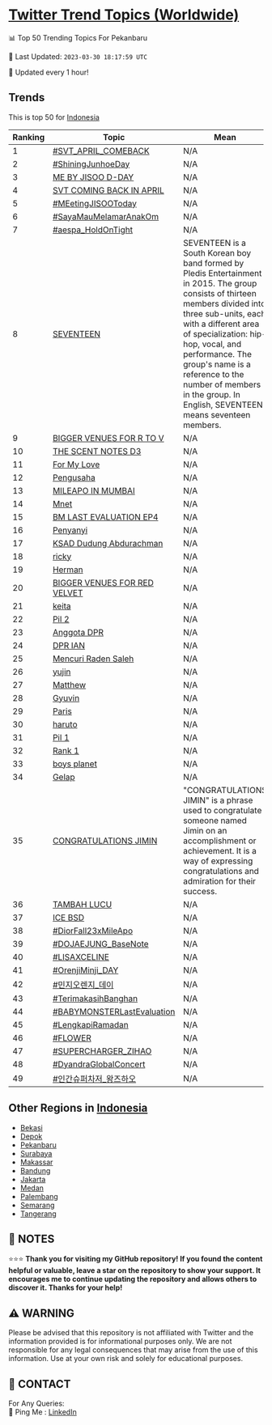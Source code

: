 [Twitter Trend Topics (Worldwide)](https://github.com/ErcinDedeoglu/Twitter-Trend-Topics)
==========


📊 Top 50 Trending Topics For Pekanbaru

📆 Last Updated: `2023-03-30 18:17:59 UTC`

🔧 Updated every 1 hour!


## Trends

This is top 50 for [Indonesia](</Indonesia>)

| Ranking | Topic | Mean |
| ------- | ------------ | ------------ |
| 1 | [#SVT_APRIL_COMEBACK](http://twitter.com/search?q=%23SVT_APRIL_COMEBACK) | N/A |
| 2 | [#ShiningJunhoeDay](http://twitter.com/search?q=%23ShiningJunhoeDay) | N/A |
| 3 | [ME BY JISOO D-DAY](http://twitter.com/search?q=ME+BY+JISOO+D-DAY) | N/A |
| 4 | [SVT COMING BACK IN APRIL](http://twitter.com/search?q=SVT+COMING+BACK+IN+APRIL) | N/A |
| 5 | [#MEetingJISOOToday](http://twitter.com/search?q=%23MEetingJISOOToday) | N/A |
| 6 | [#SayaMauMelamarAnakOm](http://twitter.com/search?q=%23SayaMauMelamarAnakOm) | N/A |
| 7 | [#aespa_HoldOnTight](http://twitter.com/search?q=%23aespa_HoldOnTight) | N/A |
| 8 | [SEVENTEEN](http://twitter.com/search?q=SEVENTEEN) | SEVENTEEN is a South Korean boy band formed by Pledis Entertainment in 2015. The group consists of thirteen members divided into three sub-units, each with a different area of specialization: hip-hop, vocal, and performance. The group's name is a reference to the number of members in the group. In English, SEVENTEEN means seventeen members. |
| 9 | [BIGGER VENUES FOR R TO V](http://twitter.com/search?q=BIGGER+VENUES+FOR+R+TO+V) | N/A |
| 10 | [THE SCENT NOTES D3](http://twitter.com/search?q=THE+SCENT+NOTES+D3) | N/A |
| 11 | [For My Love](http://twitter.com/search?q=For+My+Love) | N/A |
| 12 | [Pengusaha](http://twitter.com/search?q=Pengusaha) | N/A |
| 13 | [MILEAPO IN MUMBAI](http://twitter.com/search?q=MILEAPO+IN+MUMBAI) | N/A |
| 14 | [Mnet](http://twitter.com/search?q=Mnet) | N/A |
| 15 | [BM LAST EVALUATION EP4](http://twitter.com/search?q=BM+LAST+EVALUATION+EP4) | N/A |
| 16 | [Penyanyi](http://twitter.com/search?q=Penyanyi) | N/A |
| 17 | [KSAD Dudung Abdurachman](http://twitter.com/search?q=KSAD+Dudung+Abdurachman) | N/A |
| 18 | [ricky](http://twitter.com/search?q=ricky) | N/A |
| 19 | [Herman](http://twitter.com/search?q=Herman) | N/A |
| 20 | [BIGGER VENUES FOR RED VELVET](http://twitter.com/search?q=BIGGER+VENUES+FOR+RED+VELVET) | N/A |
| 21 | [keita](http://twitter.com/search?q=keita) | N/A |
| 22 | [Pil 2](http://twitter.com/search?q=Pil+2) | N/A |
| 23 | [Anggota DPR](http://twitter.com/search?q=Anggota+DPR) | N/A |
| 24 | [DPR IAN](http://twitter.com/search?q=DPR+IAN) | N/A |
| 25 | [Mencuri Raden Saleh](http://twitter.com/search?q=Mencuri+Raden+Saleh) | N/A |
| 26 | [yujin](http://twitter.com/search?q=yujin) | N/A |
| 27 | [Matthew](http://twitter.com/search?q=Matthew) | N/A |
| 28 | [Gyuvin](http://twitter.com/search?q=Gyuvin) | N/A |
| 29 | [Paris](http://twitter.com/search?q=Paris) | N/A |
| 30 | [haruto](http://twitter.com/search?q=haruto) | N/A |
| 31 | [Pil 1](http://twitter.com/search?q=Pil+1) | N/A |
| 32 | [Rank 1](http://twitter.com/search?q=Rank+1) | N/A |
| 33 | [boys planet](http://twitter.com/search?q=boys+planet) | N/A |
| 34 | [Gelap](http://twitter.com/search?q=Gelap) | N/A |
| 35 | [CONGRATULATIONS JIMIN](http://twitter.com/search?q=CONGRATULATIONS+JIMIN) | "CONGRATULATIONS JIMIN" is a phrase used to congratulate someone named Jimin on an accomplishment or achievement. It is a way of expressing congratulations and admiration for their success. |
| 36 | [TAMBAH LUCU](http://twitter.com/search?q=TAMBAH+LUCU) | N/A |
| 37 | [ICE BSD](http://twitter.com/search?q=ICE+BSD) | N/A |
| 38 | [#DiorFall23xMileApo](http://twitter.com/search?q=%23DiorFall23xMileApo) | N/A |
| 39 | [#DOJAEJUNG_BaseNote](http://twitter.com/search?q=%23DOJAEJUNG_BaseNote) | N/A |
| 40 | [#LISAXCELINE](http://twitter.com/search?q=%23LISAXCELINE) | N/A |
| 41 | [#OrenjiMinji_DAY](http://twitter.com/search?q=%23OrenjiMinji_DAY) | N/A |
| 42 | [#민지오렌지_데이](http://twitter.com/search?q=%23%eb%af%bc%ec%a7%80%ec%98%a4%eb%a0%8c%ec%a7%80_%eb%8d%b0%ec%9d%b4) | N/A |
| 43 | [#TerimakasihBanghan](http://twitter.com/search?q=%23TerimakasihBanghan) | N/A |
| 44 | [#BABYMONSTERLastEvaluation](http://twitter.com/search?q=%23BABYMONSTERLastEvaluation) | N/A |
| 45 | [#LengkapiRamadan](http://twitter.com/search?q=%23LengkapiRamadan) | N/A |
| 46 | [#FLOWER](http://twitter.com/search?q=%23FLOWER) | N/A |
| 47 | [#SUPERCHARGER_ZIHAO](http://twitter.com/search?q=%23SUPERCHARGER_ZIHAO) | N/A |
| 48 | [#DyandraGlobalConcert](http://twitter.com/search?q=%23DyandraGlobalConcert) | N/A |
| 49 | [#인간슈퍼차저_왕즈하오](http://twitter.com/search?q=%23%ec%9d%b8%ea%b0%84%ec%8a%88%ed%8d%bc%ec%b0%a8%ec%a0%80_%ec%99%95%ec%a6%88%ed%95%98%ec%98%a4) | N/A |



## Other Regions in [Indonesia](</Indonesia>)

* [Bekasi](</Indonesia/Bekasi.md>)
* [Depok](</Indonesia/Depok.md>)
* [Pekanbaru](</Indonesia/Pekanbaru.md>)
* [Surabaya](</Indonesia/Surabaya.md>)
* [Makassar](</Indonesia/Makassar.md>)
* [Bandung](</Indonesia/Bandung.md>)
* [Jakarta](</Indonesia/Jakarta.md>)
* [Medan](</Indonesia/Medan.md>)
* [Palembang](</Indonesia/Palembang.md>)
* [Semarang](</Indonesia/Semarang.md>)
* [Tangerang](</Indonesia/Tangerang.md>)



## 📝 NOTES

⭐⭐⭐ **Thank you for visiting my GitHub repository! If you found the content helpful or valuable, leave a star on the repository to show your support. It encourages me to continue updating the repository and allows others to discover it. Thanks for your help!**


## ⚠️ WARNING

Please be advised that this repository is not affiliated with Twitter and the information provided is for informational purposes only. We are not responsible for any legal consequences that may arise from the use of this information. Use at your own risk and solely for educational purposes.


## 📨 CONTACT

 For Any Queries:  
            🏓 Ping Me : [LinkedIn](https://www.linkedin.com/in/ercindedeoglu/)
